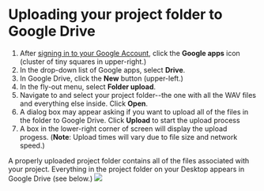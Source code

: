 # Uploading your project folder to Google Drive

1. After [signing in to your Google Account](https://github.com/jjloomis/adobe-audition-2020-basics-home-edition-windows/tree/ac14d28cc45c0945766293a8da05536ceb13f5f0/signing-in-to-your-google-account.md), click the **Google apps** icon \(cluster of tiny squares in upper-right.\)
2. In the drop-down list of Google apps, select **Drive**.
3. In Google Drive, click the **New** button \(upper-left.\)
4. In the fly-out menu, select **Folder upload**.
5. Navigate to and select your project folder--the one with all the WAV files and everything else inside. Click **Open**.
6. A dialog box may appear asking if you want to upload all of the files in the folder to Google Drive. Click **Upload** to start the upload process
7. A box in the lower-right corner of screen will display the upload progess. \(**Note**: Upload times will vary due to file size and network speed.\)

A properly uploaded project folder contains all of the files associated with your project. Everything in the project folder on your Desktop appears in Google Drive \(see below.\) ![](../.gitbook/assets/uploading-folder-to-google-drive.png)

